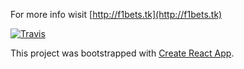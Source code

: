 For more info wisit [http://f1bets.tk](http://f1bets.tk) 

[![Travis][build-badge]][build]

[build-badge]: https://img.shields.io/travis/ronatskiy/f1-bets-app/master.png?style=flat-square
[build]: https://travis-ci.org/ronatskiy/f1-bets-app

This project was bootstrapped with [Create React App](https://github.com/facebookincubator/create-react-app).
